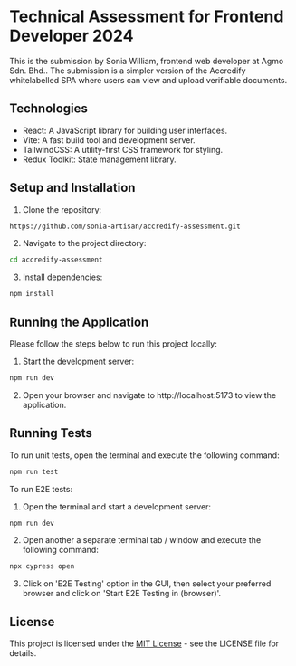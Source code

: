 # Technical Assessment for Frontend Developer 2024

This is the submission by Sonia William, frontend web developer at Agmo Sdn. Bhd.. The submission is a simpler version of the Accredify whitelabelled SPA where users can view and upload verifiable documents.


## Technologies
- React: A JavaScript library for building user interfaces.
- Vite: A fast build tool and development server.
- TailwindCSS: A utility-first CSS framework for styling.
- Redux Toolkit: State management library.


## Setup and Installation
1. Clone the repository:
```bash
https://github.com/sonia-artisan/accredify-assessment.git
```

2. Navigate to the project directory:
```bash
cd accredify-assessment
```

3. Install dependencies:
```bash
npm install
```


## Running the Application
Please follow the steps below to run this project locally:

1. Start the development server:
```bash
npm run dev
```

2. Open your browser and navigate to http://localhost:5173 to view the application.


## Running Tests
To run unit tests, open the terminal and execute the following command:
```bash
npm run test
```

To run E2E tests:
1. Open the terminal and start a development server:
```bash
npm run dev
```

2. Open another a separate terminal tab / window and execute the following command:
```bash
npx cypress open
```

3. Click on 'E2E Testing' option in the GUI, then select your preferred browser and click on 'Start E2E Testing in (browser)'.


## License

This project is licensed under the [MIT License](https://choosealicense.com/licenses/mit/) - see the LICENSE file for details.
